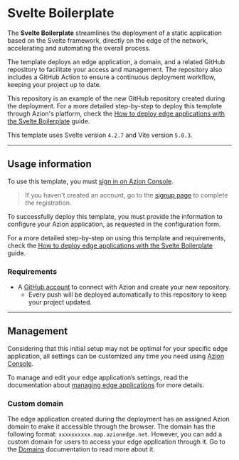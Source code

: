 # Svelte Boilerplate

The **Svelte Boilerplate** streamlines the deployment of a static application based on the Svelte framework, directly on the edge of the network, accelerating and automating the overall process.

The template deploys an edge application, a domain, and a related GitHub repository to facilitate your access and management. The repository also includes a GitHub Action to ensure a continuous deployment workflow, keeping your project up to date.

This repository is an example of the new GitHub repository created during the deployment. For a more detailed step-by-step to deploy this template through Azion's platform, check the [How to deploy edge applications with the Svelte Boilerplate](https://www.azion.com/en/documentation/products/guides/svelte-boilerplate/) guide.

This template uses Svelte version `4.2.7` and Vite version `5.0.3`.

---

## Usage information

To use this template, you must [sign in on Azion Console](https://console.azion.com/login).

> If you haven't created an account, go to the [signup page](https://console.azion.com/signup) to complete the registration.

To successfully deploy this template, you must provide the information to configure your Azion application, as requested in the configuration form.

For a more detailed step-by-step on using this template and requirements, check the [How to deploy edge applications with the Svelte Boilerplate](https://www.azion.com/en/documentation/products/guides/svelte-boilerplate/) guide.

### Requirements

- A [GitHub account](https://github.com/signup) to connect with Azion and create your new repository.
  - Every push will be deployed automatically to this repository to keep your project updated.
 
---

## Management

Considering that this initial setup may not be optimal for your specific edge application, all settings can be customized any time you need using [Azion Console](https://console.azion.com/).

To manage and edit your edge application’s settings, read the documentation about [managing edge applications](https://www.azion.com/en/documentation/products/edge-application/first-steps/) for more details.

### Custom domain

The edge application created during the deployment has an assigned Azion domain to make it accessible through the browser. The domain has the following format: `xxxxxxxxxx.map.azionedge.net`. However, you can add a custom domain for users to access your edge application through it. Go to the [Domains](https://www.azion.com/en/documentation/products/guides/configure-a-domain/) documentation to read more about it.

